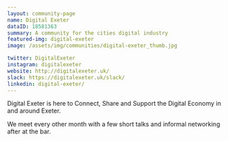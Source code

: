 ```yaml
---
layout: community-page
name: Digital Exeter
dataID: 18581363
summary: A community for the cities digital industry
featured-img: digital-exeter
image: /assets/img/communities/digital-exeter_thumb.jpg

twitter: DigitalExeter
instagram: digitalexeter
website: http://digitalexeter.uk/
slack: https://digitalexeter.uk/slack/
linkedin: digital-exeter/
---
```

Digital Exeter is here to Connect, Share and Support the Digital Economy in and around Exeter.

We meet every other month with a few short talks and informal networking after at the bar.

